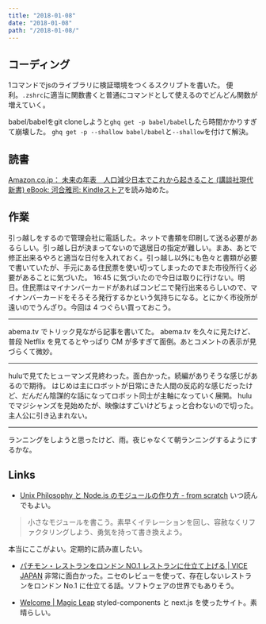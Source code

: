 ```yaml
---
title: "2018-01-08"
date: "2018-01-08"
path: "/2018-01-08/"
---
```


## コーディング
1コマンドでjsのライブラリに検証環境をつくるスクリプトを書いた。
便利。`.zshrc`に適当に関数書くと普通にコマンドとして使えるのでどんどん関数が増えていく。

babel/babelをgit cloneしようと`ghq get -p babel/babel`したら時間かかりすぎて崩壊した。
`ghq get -p --shallow babel/babel`と`--shallow`を付けて解決。

## 読書
[Amazon.co.jp： 未来の年表　人口減少日本でこれから起きること (講談社現代新書) eBook: 河合雅司: Kindleストア](https://www.amazon.co.jp/gp/product/B071WR8G74/ref=oh_aui_d_detailpage_o00_?ie=UTF8&psc=1)を読み始めた。

## 作業
引っ越しをするので管理会社に電話した。ネットで書類を印刷して送る必要があるらしい。引っ越し日が決まってないので退居日の指定が難しい。まあ、あとで修正出来るやろと適当な日付を入れておく。引っ越し以外にも色々と書類が必要で書いていたが、手元にある住民票を使い切ってしまったのでまた市役所行く必要があることに気づいた。
16:45 に気づいたので今日は取りに行けない。明日。住民票はマイナンバーカードがあればコンビニで発行出来るらしいので、マイナンバーカードをそろそろ発行するかという気持ちになる。とにかく市役所が遠いのでうんざり。今回は 4 つぐらい買っておこう。

---

abema.tv でトリック見ながら記事を書いてた。
abema.tv を久々に見たけど、普段 Netflix を見てるとやっぱり CM が多すぎて面倒。あとコメントの表示が見づらくて微妙。

---

huluで見てたヒューマンズ見終わった。面白かった。続編がありそうな感じがあるので期待。
はじめは主にロボットが日常にきた人間の反応的な感じだったけど、だんだん陰謀的な話になってロボット同士が主軸になっていく展開。
huluでマジシャンズを見始めたが、映像はすごいけどちょっと合わないので切った。主人公に引き込まれない。

---

ランニングをしようと思ったけど、雨。夜じゃなくて朝ランニングするようにするかな。

## Links

* [Unix Philosophy と Node.js のモジュールの作り方 - from scratch](http://yosuke-furukawa.hatenablog.com/entry/2014/04/22/121014)
  いつ読んでもよい。

> 小さなモジュールを書こう。素早くイテレーションを回し、容赦なくリファクタリングしよう、勇気を持って書き換えよう。

本当にここがよい。定期的に読み直したい。

* [パチモン・レストランをロンドン NO.1 レストランに仕立て上げる | VICE JAPAN](http://jp.vice.com/lifestyle/i-made-my-shed-the-top-rated-restaurant-on-tripadvisor)
  非常に面白かった。ニセのレビューを使って、存在しないレストランをロンドン No.1 に仕立てる話。ソフトウェアの世界でもありそう。

* [Welcome | Magic Leap](https://www.magicleap.com/)
  styled-components と next.js を使ったサイト。素晴らしい。
